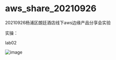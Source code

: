 # aws_share_20210926
20210926杨浦区朗廷酒店线下aws边缘产品分享会实验

实操：



lab02

![image](https://user-images.githubusercontent.com/26688391/134867502-546f00a9-b8c6-4b4c-937a-436c71170295.png)

